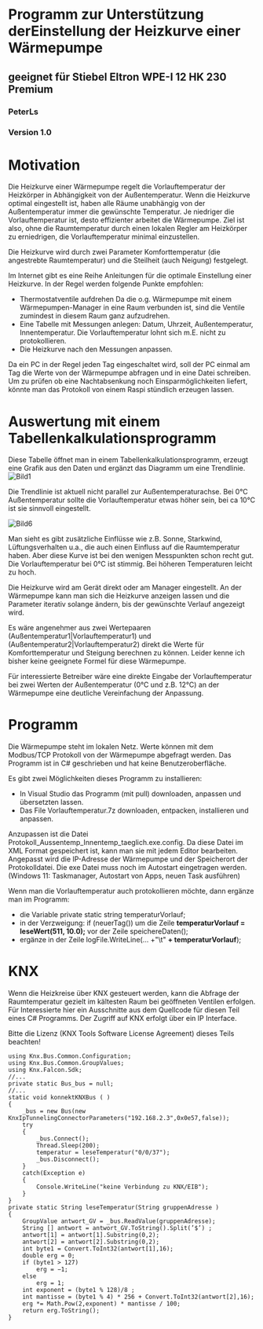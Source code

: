 # Programm zur Unterstützung derEinstellung der Heizkurve einer Wärmepumpe
## geeignet für Stiebel Eltron WPE-I 12 HK 230 Premium
### PeterLs
### Version 1.0
# Motivation
Die Heizkurve einer Wärmepumpe regelt die Vorlauftemperatur der Heizkörper in Abhängigkeit von der Außentemperatur. Wenn die Heizkurve optimal eingestellt ist, haben alle Räume unabhängig von der Außentemperatur immer die gewünschte Temperatur. Je niedriger die Vorlauftemperatur ist, desto effizienter arbeitet die Wärmepumpe. Ziel ist also, ohne die Raumtemperatur durch einen lokalen Regler am Heizkörper zu erniedrigen, die Vorlauftemperatur minimal einzustellen.

Die Heizkurve wird durch zwei Parameter Komforttemperatur (die angestrebte Raumtemperatur) und die Steilheit (auch Neigung) festgelegt. 

Im Internet gibt es eine Reihe Anleitungen für die optimale Einstellung einer Heizkurve. In der Regel werden folgende Punkte empfohlen:
* Thermostatventile aufdrehen
  Da die o.g. Wärmepumpe mit einem Wärmepumpen-Manager in eine Raum verbunden ist, sind die Ventile zumindest in diesem Raum ganz aufzudrehen.
* Eine Tabelle mit Messungen anlegen:
  Datum, Uhrzeit, Außentemperatur, Innentemperatur.
  Die Vorlauftemperatur lohnt sich m.E. nicht zu protokollieren.
* Die Heizkurve nach den Messungen anpassen.

Da ein PC in der Regel jeden Tag eingeschaltet wird, soll der PC einmal am Tag die
Werte von der Wärmepumpe abfragen und in eine Datei schreiben. Um zu prüfen ob
eine Nachtabsenkung noch Einsparmöglichkeiten liefert, könnte man das Protokoll von
einem Raspi stündlich erzeugen lassen.
# Auswertung mit einem Tabellenkalkulationsprogramm
Diese Tabelle öffnet man in einem Tabellenkalkulationsprogramm, erzeugt eine Grafik
aus den Daten und ergänzt das Diagramm um eine Trendlinie.
![Bild1](https://github.com/PeterLs01/Vorlauftemperatur-Waermepumpe/assets/71694571/b51eab9c-6c10-4ce1-859c-ccf02d4566da)

Die Trendlinie ist aktuell nicht parallel zur Außentemperaturachse. Bei 0°C Außentemperatur sollte die Vorlauftemperatur etwas höher sein, bei ca 10°C ist sie sinnvoll
eingestellt.

![Bild6](https://github.com/PeterLs01/Vorlauftemperatur-Waermepumpe/assets/71694571/fc855229-69fe-4584-b1e6-d3da41512cb0)

Man sieht es gibt zusätzliche Einflüsse wie z.B. Sonne, Starkwind, Lüftungsverhalten
u.a., die auch einen Einfluss auf die Raumtemperatur haben. Aber diese Kurve ist bei
den wenigen Messpunkten schon recht gut. Die Vorlauftemperatur bei 0°C ist stimmig.
Bei höheren Temperaturen leicht zu hoch.

Die Heizkurve wird am Gerät direkt oder am Manager eingestellt. An der Wärmepumpe kann man sich die Heizkurve anzeigen lassen und die Parameter iterativ solange
ändern, bis der gewünschte Verlauf angezeigt wird.

Es wäre angenehmer aus zwei Wertepaaren (Außentemperatur1|Vorlauftemperatur1)
und (Außentemperatur2|Vorlauftemperatur2) direkt die Werte für Komforttemperatur
und Steigung berechnen zu können. Leider kenne ich bisher keine geeignete Formel für
diese Wärmepumpe.

Für interessierte Betreiber wäre eine direkte Eingabe der Vorlauftemperatur bei zwei
Werten der Außentemperatur (0°C und z.B. 12°C) an der Wärmepumpe eine deutliche
Vereinfachung der Anpassung.
# Programm
Die Wärmepumpe steht im lokalen Netz. Werte können mit dem Modbus/TCP Protokoll
von der Wärmepumpe abgefragt werden. Das Programm ist in C# geschrieben und hat
keine Benutzeroberfläche.

Es gibt zwei Möglichkeiten dieses Programm zu installieren:
* In Visual Studio das Programm (mit pull) downloaden, anpassen und übersetzten lassen.
* Das File Vorlauftemperatur.7z downloaden, entpacken, installieren und anpassen.

Anzupassen ist die Datei Protokoll_Aussentemp_Innentemp_taeglich.exe.config. Da
diese Datei im XML Format gespeichert ist, kann man sie mit jedem Editor bearbeiten.
Angepasst wird die IP-Adresse der Wärmepumpe und der Speicherort der Protokolldatei.
Die exe Datei muss noch im Autostart eingetragen werden. (Windows 11: Taskmanager,
Autostart von Apps, neuen Task ausführen)

Wenn man die Vorlauftemperatur auch protokollieren möchte, dann ergänze man im Programm:
* die Variable private static string temperaturVorlauf;
* in der Verzweigung: if (neuerTag())
um die Zeile **temperaturVorlauf = leseWert(511, 10.0);** 
vor der Zeile speichereDaten();
* ergänze in der Zeile logFile.WriteLine(... +"\t" **+ temperaturVorlauf**);
# KNX
Wenn die Heizkreise über KNX gesteuert werden, kann die Abfrage der Raumtemperatur
gezielt im kältesten Raum bei geöffneten Ventilen erfolgen. Für Interessierte hier ein
Ausschnitte aus dem Quellcode für diesen Teil eines C# Programms. Der Zugriff auf
KNX erfolgt über ein IP Interface.

Bitte die Lizenz (KNX Tools Software License Agreement) dieses Teils beachten!

    using Knx.Bus.Common.Configuration;
    using Knx.Bus.Common.GroupValues;
    using Knx.Falcon.Sdk;
    //...
    private static Bus_bus = null;
    //...
    static void konnektKNXBus ( )
    {
        _bus = new Bus(new KnxIpTunnelingConnectorParameters("192.168.2.3",0x0e57,false));
        try
        {
            _bus.Connect();
            Thread.Sleep(200);
            temperatur = leseTemperatur("0/0/37");
            _bus.Disconnect();
        }
        catch(Exception e)
        {
            Console.WriteLine("keine Verbindung zu KNX/EIB");
        }
    }
    private static String leseTemperatur(String gruppenAdresse )
    {
        GroupValue antwort_GV = _bus.ReadValue(gruppenAdresse);
        String [] antwort = antwort_GV.ToString().Split(’$’) ;
        antwort[1] = antwort[1].Substring(0,2);
        antwort[2] = antwort[2].Substring(0,2);
        int byte1 = Convert.ToInt32(antwort[1],16);
        double erg = 0;
        if (byte1 > 127)
            erg = −1;
        else
            erg = 1;
        int exponent = (byte1 % 128)/8 ;
        int mantisse = (byte1 % 4) * 256 + Convert.ToInt32(antwort[2],16);
        erg *= Math.Pow(2,exponent) * mantisse / 100;
        return erg.ToString();
    }
